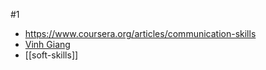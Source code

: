 #1
- https://www.coursera.org/articles/communication-skills
- [Vinh Giang](https://www.youtube.com/playlist?list=PLa6KjAsEawqevPR1LJVjSKaYYt91P0DSY)
- [[soft-skills]]
